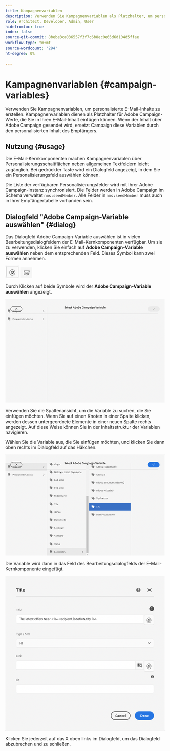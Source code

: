 ```yaml
---
title: Kampagnenvariablen
description: Verwenden Sie Kampagnenvariablen als Platzhalter, um personalisierte E-Mail-Inhalte zu erstellen.
role: Architect, Developer, Admin, User
hidefromtoc: true
index: false
source-git-commit: 8bebe3ca036557f3f7c6b8ec0e65d6d104d5ffae
workflow-type: tm+mt
source-wordcount: '294'
ht-degree: 0%

---
```



# Kampagnenvariablen {#campaign-variables}

Verwenden Sie Kampagnenvariablen, um personalisierte E-Mail-Inhalte zu erstellen. Kampagnenvariablen dienen als Platzhalter für Adobe Campaign-Werte, die Sie in Ihren E-Mail-Inhalt einfügen können. Wenn der Inhalt über Adobe Campaign gesendet wird, ersetzt Campaign diese Variablen durch den personalisierten Inhalt des Empfängers.

## Nutzung {#usage}

Die E-Mail-Kernkomponenten machen Kampagnenvariablen über Personalisierungsschaltflächen neben allgemeinen Textfeldern leicht zugänglich. Bei gedrückter Taste wird ein Dialogfeld angezeigt, in dem Sie ein Personalisierungsfeld auswählen können.

Die Liste der verfügbaren Personalisierungsfelder wird mit Ihrer Adobe Campaign-Instanz synchronisiert. Die Felder werden in Adobe Campaign im Schema verwaltet `nms:seedMember`. Alle Felder in `nms:seedMember` muss auch in Ihrer Empfängertabelle vorhanden sein.

## Dialogfeld &quot;Adobe Campaign-Variable auswählen&quot; {#dialog}

Das Dialogfeld Adobe Campaign-Variable auswählen ist in vielen Bearbeitungsdialogfeldern der E-Mail-Kernkomponenten verfügbar. Um sie zu verwenden, klicken Sie einfach auf **Adobe Campaign-Variable auswählen** neben dem entsprechenden Feld. Dieses Symbol kann zwei Formen annehmen.

![Adobe Campaign-Schaltfläche](/help/email/assets/campaign-button.png)
![Symbol Adobe Campaign-Variable auswählen](/help/email/assets/select-adobe-campaign-variable-icon.png)

Durch Klicken auf beide Symbole wird der **Adobe Campaign-Variable auswählen** angezeigt.

![Dialogfeld &quot;Adobe Campaign-Variable auswählen&quot;](assets/select-campaign-variable-dialog.png)

Verwenden Sie die Spaltenansicht, um die Variable zu suchen, die Sie einfügen möchten. Wenn Sie auf einen Knoten in einer Spalte klicken, werden dessen untergeordnete Elemente in einer neuen Spalte rechts angezeigt. Auf diese Weise können Sie in der Inhaltsstruktur der Variablen navigieren.

Wählen Sie die Variable aus, die Sie einfügen möchten, und klicken Sie dann oben rechts im Dialogfeld auf das Häkchen.

![Adobe Campaign-Variable ausgewählt](assets/select-campaign-variable-dialog-selected.png)

Die Variable wird dann in das Feld des Bearbeitungsdialogfelds der E-Mail-Kernkomponente eingefügt.

![In das Dialogfeld &quot;Bearbeiten&quot;eingefügte Kampagnenvariable](assets/campaign-variable.png)

Klicken Sie jederzeit auf das X oben links im Dialogfeld, um das Dialogfeld abzubrechen und zu schließen.
